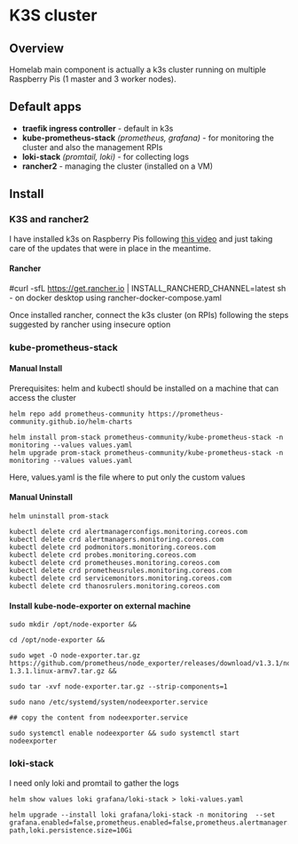 # K3S cluster

## Overview 
Homelab main component is actually a k3s cluster running on multiple Raspberry Pis (1 master and 3 worker nodes).

## Default apps

- **traefik ingress controller** - default in k3s
- **kube-prometheus-stack** *(prometheus, grafana)* - for monitoring the cluster and also the management RPIs
- **loki-stack** *(promtail, loki)* - for collecting logs
- **rancher2** - managing the cluster (installed on a VM)

## Install

### K3S and rancher2
I have installed k3s on Raspberry Pis following [this video](https://www.youtube.com/watch?v=X9fSMGkjtug&ab_channel=NetworkChuck) and just taking care of the updates that were in place in the meantime.

#### Rancher 
#curl -sfL https://get.rancher.io | INSTALL_RANCHERD_CHANNEL=latest sh -
on docker desktop using rancher-docker-compose.yaml

Once installed rancher, connect the k3s cluster (on RPIs) following the steps suggested by rancher using insecure option


### kube-prometheus-stack

#### Manual Install
Prerequisites: helm and kubectl should be installed on a machine that can access the cluster

```
helm repo add prometheus-community https://prometheus-community.github.io/helm-charts

helm install prom-stack prometheus-community/kube-prometheus-stack -n monitoring --values values.yaml
helm upgrade prom-stack prometheus-community/kube-prometheus-stack -n monitoring --values values.yaml
```
Here, values.yaml is the file where to put only the custom values

#### Manual Uninstall

```
helm uninstall prom-stack

kubectl delete crd alertmanagerconfigs.monitoring.coreos.com
kubectl delete crd alertmanagers.monitoring.coreos.com
kubectl delete crd podmonitors.monitoring.coreos.com
kubectl delete crd probes.monitoring.coreos.com
kubectl delete crd prometheuses.monitoring.coreos.com
kubectl delete crd prometheusrules.monitoring.coreos.com
kubectl delete crd servicemonitors.monitoring.coreos.com
kubectl delete crd thanosrulers.monitoring.coreos.com
```

#### Install kube-node-exporter on external machine
```
sudo mkdir /opt/node-exporter &&

cd /opt/node-exporter &&

sudo wget -O node-exporter.tar.gz https://github.com/prometheus/node_exporter/releases/download/v1.3.1/node_exporter-1.3.1.linux-armv7.tar.gz &&

sudo tar -xvf node-exporter.tar.gz --strip-components=1

sudo nano /etc/systemd/system/nodeexporter.service

## copy the content from nodeexporter.service

sudo systemctl enable nodeexporter && sudo systemctl start nodeexporter

```

### loki-stack
I need only loki and promtail to gather the logs

```
helm show values loki grafana/loki-stack > loki-values.yaml

helm upgrade --install loki grafana/loki-stack -n monitoring  --set grafana.enabled=false,prometheus.enabled=false,prometheus.alertmanager.persistentVolume.enabled=false,prometheus.server.persistentVolume.enabled=false,loki.persistence.enabled=true,loki.persistence.storageClassName=local-path,loki.persistence.size=10Gi

```